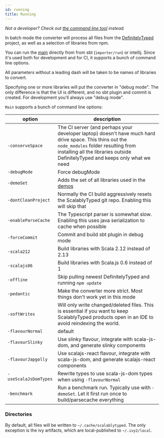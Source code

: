 ```yaml
---
id: running
title: Running
---
```


*Not a developer? Check out [the command line tool](../cli.md) instead.*

In batch mode the converter will process all files from the [DefinitelyTyped](https://definitelytyped.org/) project, as well as a selection of libraries from npm.

You can run the [main](https://github.com/ScalablyTyped/Converter/blob/master/importer/src/main/scala/org/scalablytyped/converter/Main.scala) 
 directly from from sbt (`importer/run`) or intellij. Since it's used both for development and for CI,
 it supports a bunch of command line options.

All parameters without a leading dash will be taken to be names of libraries to convert.

Specifying one or more libraries will put the converter in "debug mode". The only difference is that the UI is different, and no sbt plugin and commit is created.
For development you'll always use "debug mode".
 
`Main` supports a bunch of command line options:

| option | description |
| --- | --- |
| `-conserveSpace`      | The CI server (and perhaps your developer laptop) doesn't have much hard drive space. This thins out the `node_modules` folder resulting from installing all the libraries outside DefinitelyTyped and keeps only what we need
| `-debugMode`          | Force debugMode
| `-demoSet`            | Adds the set of all libraries used in the [demos](https://github.com/oyvindberg/ScalablyTypedDemos/)
| `-dontCleanProject`   | Normally the CI build aggressively resets the ScalablyTyped git repo. Enabling this will skip that
| `-enableParseCache`   | The Typescript parser is somewhat slow. Enabling this uses java serialization to cache when possible 
| `-forceCommit`        | Commit and build sbt plugin in debug mode 
| `-scala212`           | Build libraries with Scala 2.12 instead of 2.13
| `-scalajs06`          | Build libraries with Scala.js 0.6 instead of 1 
| `-offline`            | Skip pulling newest DefinitelyTyped and running `npm update`
| `-pedantic`           | Make the converter more strict. Most things don't work yet in this mode
| `-softWrites`         | Will only write changed/deleted files. This is essential if you want to keep ScalablyTyped products open in an IDE to avoid reindexing the world.
| `-flavourNormal`      | default 
| `-flavourSlinky`      | Use slinky flavour, integrate with scala-js-dom, and generate slinky components 
| `-flavourJapgolly`    | Use scalajs-react flavour, integrate with scala-js-dom, and generate scalajs-react components 
| `-useScalaJsDomTypes` | Rewrite types to use scala-js-dom types when using `-flavourNormal`  
| `-benchmark`          | Run a benchmark run. Typically use with `-demoSet`. Let it first run once to build/parsecache everything  

### Directories
By default, all files will be written to `~/.cache/scalablytyped`. The only exception is the ivy artifacts, which are local-published
 to `~/.ivy2/local`.
